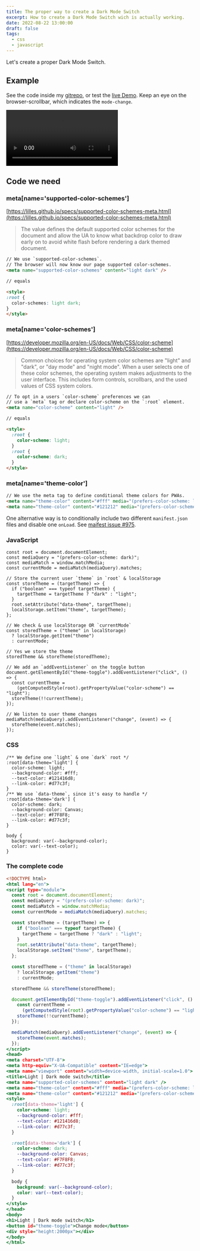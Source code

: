```yaml
---
title: The proper way to create a Dark Mode Switch
excerpt: How to create a Dark Mode Switch wich is actually working.
date: 2022-08-22 13:00:00
draft: false
tags:
  - css
  - javascript
---
```


Let's create a proper Dark Mode Switch.

## Example

See the code inside my
[gitrepo](https://github.com/jrson83/jrson.me/tree/main/src/assets/examples/dark-mode-switch.html),
or test the [live Demo](https://jrson.me/examples/dark-mode-switch.html). Keep
an eye on the browser-scrollbar, which indicates the `mode-change`.

<video controls="controls">
  <source type="video/mp4" src="/mp4/dark-mode-switch.mp4"></source>
  <p>Your browser does not support the audio element.</p>
</video>

## Code we need

### meta[name='supported-color-schemes']

[https://lilles.github.io/specs/supported-color-schemes-meta.html](https://lilles.github.io/specs/supported-color-schemes-meta.html)

> The value defines the default supported color schemes for the document and
> allow the UA to know what backdrop color to draw early on to avoid white flash
> before rendering a dark themed document.

```html
// We use `supported-color-schemes`.
// The browser will now know our page supported color-schemes.
<meta name="supported-color-schemes" content="light dark" />

// equals

<style>
:root {
  color-schemes: light dark;
}
</style>
```

### meta[name='color-schemes']

[https://developer.mozilla.org/en-US/docs/Web/CSS/color-scheme](https://developer.mozilla.org/en-US/docs/Web/CSS/color-scheme)

> Common choices for operating system color schemes are "light" and "dark", or
> "day mode" and "night mode". When a user selects one of these color schemes,
> the operating system makes adjustments to the user interface. This includes
> form controls, scrollbars, and the used values of CSS system colors.

```html
// To opt in a users `color-scheme` preferences we can
// use a `meta` tag or declare color-scheme on the `:root` element.
<meta name="color-scheme" content="light" />

// equals

<style>
  :root {
    color-scheme: light;
  }
  :root {
    color-scheme: dark;
  }
</style>
```

### meta[name='theme-color']

```html
// We use the meta tag to define conditional theme colors for PWAs.
<meta name="theme-color" content="#fff" media="(prefers-color-scheme: light)">
<meta name="theme-color" content="#121212" media="(prefers-color-scheme: dark)">
```

One alternative way is to conditionally include two different `manifest.json`
files and disable one `onLoad`. See
[maifest issue #975](https://github.com/w3c/manifest/issues/975).

### JavaScript

```js:inline-js
const root = document.documentElement;
const mediaQuery = "(prefers-color-scheme: dark)";
const mediaMatch = window.matchMedia;
const currentMode = mediaMatch(mediaQuery).matches;

// Store the current user `theme` in `root` & localStorage
const storeTheme = (targetTheme) => {
  if ("boolean" === typeof targetTheme) {
    targetTheme = targetTheme ? "dark" : "light";
  }
  root.setAttribute("data-theme", targetTheme);
  localStorage.setItem("theme", targetTheme);
};

// We check & use localStorage OR `currentMode`
const storedTheme = ("theme" in localStorage)
  ? localStorage.getItem("theme")
  : currentMode;

// Yes we store the theme
storedTheme && storeTheme(storedTheme);

// We add an `addEventListener` on the toggle button
document.getElementById("theme-toggle").addEventListener("click", () => {
  const currentTheme =
    (getComputedStyle(root).getPropertyValue("color-scheme") == "light");
  storeTheme(!!currentTheme);
});

// We listen to user theme changes
mediaMatch(mediaQuery).addEventListener("change", (event) => {
  storeTheme(event.matches);
});
```

### CSS

```css:inline-css
/** We define one `light` & one `dark` root */
:root[data-theme='light'] {
  color-scheme: light;
  --background-color: #fff;
  --text-color: #121416d8;
  --link-color: #d77c3f;
}
/** We use `data-theme`, since it's easy to handle */
:root[data-theme='dark'] {
  color-scheme: dark;
  --background-color: Canvas;
  --text-color: #F7F8F8;
  --link-color: #d77c3f;
}

body {
  background: var(--background-color);
  color: var(--text-color);
}
```

### The complete code

```html:index.html {3-34,38-60,64} showLineNumbers
<!DOCTYPE html>
<html lang="en">
<script type="module">
  const root = document.documentElement;
  const mediaQuery = "(prefers-color-scheme: dark)";
  const mediaMatch = window.matchMedia;
  const currentMode = mediaMatch(mediaQuery).matches;

  const storeTheme = (targetTheme) => {
    if ("boolean" === typeof targetTheme) {
      targetTheme = targetTheme ? "dark" : "light";
    }
    root.setAttribute("data-theme", targetTheme);
    localStorage.setItem("theme", targetTheme);
  };

  const storedTheme = ("theme" in localStorage)
    ? localStorage.getItem("theme")
    : currentMode;

  storedTheme && storeTheme(storedTheme);

  document.getElementById("theme-toggle").addEventListener("click", () => {
    const currentTheme =
      (getComputedStyle(root).getPropertyValue("color-scheme") == "light");
    storeTheme(!!currentTheme);
  });

  mediaMatch(mediaQuery).addEventListener("change", (event) => {
    storeTheme(event.matches);
  });
</script>
<head>
<meta charset="UTF-8">
<meta http-equiv="X-UA-Compatible" content="IE=edge">
<meta name="viewport" content="width=device-width, initial-scale=1.0">
<title>Light | Dark mode switch</title>
<meta name="supported-color-schemes" content="light dark" />
<meta name="theme-color" content="#fff" media="(prefers-color-scheme: light)">
<meta name="theme-color" content="#121212" media="(prefers-color-scheme: dark)">
<style>
  :root[data-theme='light'] {
    color-scheme: light;
    --background-color: #fff;
    --text-color: #121416d8;
    --link-color: #d77c3f;
  }

  :root[data-theme='dark'] {
    color-scheme: dark;
    --background-color: Canvas;
    --text-color: #F7F8F8;
    --link-color: #d77c3f;
  }

  body {
    background: var(--background-color);
    color: var(--text-color);
  }
</style>
</head>
<body>
<h1>Light | Dark mode switch</h1>
<button id="theme-toggle">Change mode</button>
<div style="height:2000px"></div>
</body>
</html>
```
